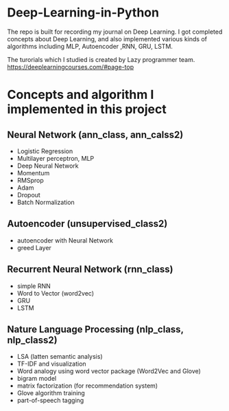 # Deep-Learning-in-Python
The repo is built for recording my journal on Deep Learning. 
I got completed concepts about Deep Learning, and also implemented various kinds of algorithms including MLP, Autoencoder ,RNN, GRU, LSTM. 

The turorials which I studied is created by Lazy programmer team.
https://deeplearningcourses.com/#page-top

# Concepts and algorithm I implemented in this project 
## Neural Network (ann_class, ann_calss2)  
* Logistic Regression  
* Multilayer perceptron, MLP  
* Deep Neural Network  
* Momentum  
* RMSprop  
* Adam  
* Dropout  
* Batch Normalization
## Autoencoder (unsupervised_class2)
* autoencoder with Neural Network  
* greed Layer  
## Recurrent Neural Network (rnn_class)
* simple RNN  
* Word to Vector (word2vec)
* GRU  
* LSTM  
## Nature Language Processing (nlp_class, nlp_class2)  
* LSA (latten semantic analysis)
* TF-IDF and visualization 
* Word analogy using word vector package (Word2Vec and Glove)  
* bigram model
* matrix factorization (for recommendation system)
* Glove algorithm training 
* part-of-speech tagging


